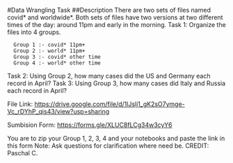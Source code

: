 #Data Wrangling Task
##Description
There are two sets of files named covid* and worldwide*. Both sets of files have two
versions at two different times of the day: around 11pm and early in the morning.
Task 1: Organize the files into 4 groups.

      Group 1 :- covid* 11pm+
      Group 2 :- world* 11pm+
      Group 3 :- covid* other time
      Group 4 :- world* other time
Task 2: Using Group 2, how many cases did the US and Germany each record in April?
Task 3: Using Group 3, how many cases did Italy and Russia each record in April?


File Link: ​https://drive.google.com/file/d/1lJslj1_gK2sO7ymge-Vc_rDYhP_qis43/view?usp=sharing

Sumbision Form: ​https://forms.gle/XLUC8fLCg34w3cyY6

You are to zip your Group 1, 2, 3, 4 and your notebooks and paste the link in this form
Note: Ask questions for clarification where need be.
CREDIT: Paschal C.
